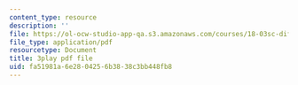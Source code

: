 ```yaml
---
content_type: resource
description: ''
file: https://ol-ocw-studio-app-qa.s3.amazonaws.com/courses/18-03sc-differential-equations-fall-2011/fa51981a6e2804256b3838c3bb448fb8_RzaB0t9dx0A.pdf
file_type: application/pdf
resourcetype: Document
title: 3play pdf file
uid: fa51981a-6e28-0425-6b38-38c3bb448fb8
---
```

